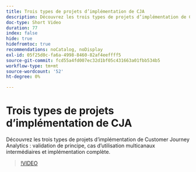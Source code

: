 ```yaml
---
title: Trois types de projets d’implémentation de CJA
description: Découvrez les trois types de projets d’implémentation de Customer Journey Analytics, la preuve de concept, les cas d’utilisation multicanaux intermédiaires et l’implémentation complète.
doc-type: Short Video
duration: 77
index: false
hide: true
hidefromtoc: true
recommendations: noCatalog, noDisplay
exl-id: 05f25d0c-fa6a-4998-8460-82af4eeffff5
source-git-commit: fcd55a4fd007ec32d1bf05c431663a01fbb534b5
workflow-type: tm+mt
source-wordcount: '52'
ht-degree: 0%

---
```


# Trois types de projets d’implémentation de CJA

Découvrez les trois types de projets d’implémentation de Customer Journey Analytics : validation de principe, cas d’utilisation multicanaux intermédiaires et implémentation complète.

<!-- 62_S113_3442460_77_three-types-of-cja-implementation-projects -->
>[!VIDEO](https://video.tv.adobe.com/v/3458341/?learn=on&enablevpops=true)
